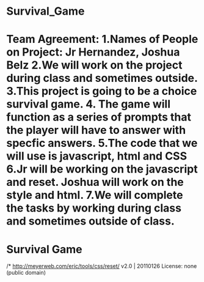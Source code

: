 
# Survival_Game
Team Agreement:
1.Names of People on Project: Jr Hernandez, Joshua Belz
2.We will work on the project during class and sometimes outside.
3.This project is going to be a choice survival game.
4. The game will function as a series of prompts that the player will have to answer with specfic answers.
5.The code that we will use is javascript, html and CSS
6.Jr will be working on the javascript and reset. Joshua will work on the style and html.
7.We will complete the tasks by working during class and sometimes outside of class.
=======
# Survival Game
/* http://meyerweb.com/eric/tools/css/reset/ 
   v2.0 | 20110126
   License: none (public domain)
